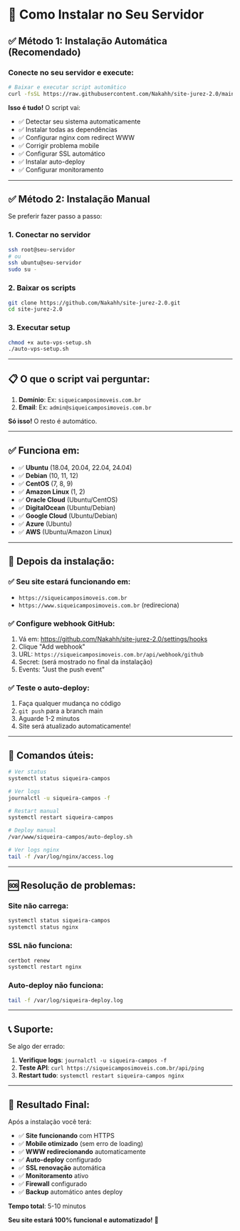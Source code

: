 # 🚀 Como Instalar no Seu Servidor

## ✅ Método 1: Instalação Automática (Recomendado)

### Conecte no seu servidor e execute:

```bash
# Baixar e executar script automático
curl -fsSL https://raw.githubusercontent.com/Nakahh/site-jurez-2.0/main/auto-vps-setup.sh | sudo bash
```

**Isso é tudo!** O script vai:

- ✅ Detectar seu sistema automaticamente
- ✅ Instalar todas as dependências
- ✅ Configurar nginx com redirect WWW
- ✅ Corrigir problema mobile
- ✅ Configurar SSL automático
- ✅ Instalar auto-deploy
- ✅ Configurar monitoramento

---

## ✅ Método 2: Instalação Manual

Se preferir fazer passo a passo:

### 1. Conectar no servidor

```bash
ssh root@seu-servidor
# ou
ssh ubuntu@seu-servidor
sudo su -
```

### 2. Baixar os scripts

```bash
git clone https://github.com/Nakahh/site-jurez-2.0.git
cd site-jurez-2.0
```

### 3. Executar setup

```bash
chmod +x auto-vps-setup.sh
./auto-vps-setup.sh
```

---

## 📋 O que o script vai perguntar:

1. **Domínio**: Ex: `siqueicamposimoveis.com.br`
2. **Email**: Ex: `admin@siqueicamposimoveis.com.br`

**Só isso!** O resto é automático.

---

## ✅ Funciona em:

- ✅ **Ubuntu** (18.04, 20.04, 22.04, 24.04)
- ✅ **Debian** (10, 11, 12)
- ✅ **CentOS** (7, 8, 9)
- ✅ **Amazon Linux** (1, 2)
- ✅ **Oracle Cloud** (Ubuntu/CentOS)
- ✅ **DigitalOcean** (Ubuntu/Debian)
- ✅ **Google Cloud** (Ubuntu/Debian)
- ✅ **Azure** (Ubuntu)
- ✅ **AWS** (Ubuntu/Amazon Linux)

---

## 🎯 Depois da instalação:

### ✅ Seu site estará funcionando em:

- `https://siqueicamposimoveis.com.br`
- `https://www.siqueicamposimoveis.com.br` (redireciona)

### ✅ Configure webhook GitHub:

1. Vá em: https://github.com/Nakahh/site-jurez-2.0/settings/hooks
2. Clique "Add webhook"
3. URL: `https://siqueicamposimoveis.com.br/api/webhook/github`
4. Secret: (será mostrado no final da instalação)
5. Events: "Just the push event"

### ✅ Teste o auto-deploy:

1. Faça qualquer mudança no código
2. `git push` para a branch main
3. Aguarde 1-2 minutos
4. Site será atualizado automaticamente!

---

## 🔧 Comandos úteis:

```bash
# Ver status
systemctl status siqueira-campos

# Ver logs
journalctl -u siqueira-campos -f

# Restart manual
systemctl restart siqueira-campos

# Deploy manual
/var/www/siqueira-campos/auto-deploy.sh

# Ver logs nginx
tail -f /var/log/nginx/access.log
```

---

## 🆘 Resolução de problemas:

### Site não carrega:

```bash
systemctl status siqueira-campos
systemctl status nginx
```

### SSL não funciona:

```bash
certbot renew
systemctl restart nginx
```

### Auto-deploy não funciona:

```bash
tail -f /var/log/siqueira-deploy.log
```

---

## 📞 Suporte:

Se algo der errado:

1. **Verifique logs**: `journalctl -u siqueira-campos -f`
2. **Teste API**: `curl https://siqueicamposimoveis.com.br/api/ping`
3. **Restart tudo**: `systemctl restart siqueira-campos nginx`

---

## 🎉 Resultado Final:

Após a instalação você terá:

- ✅ **Site funcionando** com HTTPS
- ✅ **Mobile otimizado** (sem erro de loading)
- ✅ **WWW redirecionando** automaticamente
- ✅ **Auto-deploy** configurado
- ✅ **SSL renovação** automática
- ✅ **Monitoramento** ativo
- ✅ **Firewall** configurado
- ✅ **Backup** automático antes deploy

**Tempo total**: 5-10 minutos

**Seu site estará 100% funcional e automatizado!** 🚀
